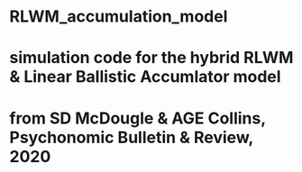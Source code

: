 # RLWM_accumulation_model

# simulation code for the hybrid RLWM & Linear Ballistic Accumlator model
# from SD McDougle & AGE Collins, Psychonomic Bulletin & Review, 2020
